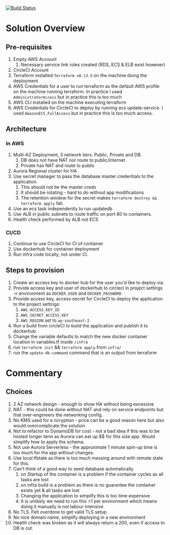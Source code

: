 [![Build Status][circleci-badge]][circleci]

[circleci-badge]: https://circleci.com/gh/quintok/TechChallengeApp.svg?style=shield&circle-token=8dfd03c6c2a5dc5555e2f1a84c36e33bc58ad0aa
[circleci]: https://circleci.com/gh/quintok/TechChallengeApp
# Solution Overview

## Pre-requisites
1. Empty AWS Account
   1. Necessary service link roles created (RDS, ECS & ELB exist however)
2. CircleCI Account
3. Terraform installed `Terraform v0.13.5` on the machine doing the deployment
4. AWS Credentials for a user to run terraform as the default AWS profile on the machine running terraform.  In practice I used `AdministratorAccess` but in practice this is too much
5. AWS CLI installed on the machine executing terraform
6. AWS Credentials for CircleCI to deploy by running ecs update-service.  I used `AmazonECS_FullAccess` but in practice this is too much access.

## Architecture
### In AWS
1. Multi-AZ Deployment, 3 network tiers.  Public, Private and DB.
   1. DB does not have NAT nor route to public/internet 
   2. Private has NAT and route to public
2. Aurora Regional cluster for HA
3. Use secret manager to pass the database master credentials to the application.
   1. This should not be the master creds
   2. It should be rotating - hard to do without app modifications
   3. The retention window for the secret makes `terraform destroy && terraform apply` fail.
4. Use an ecs task independently to run updatedb
5. Use ALB in public subnets to route traffic on port 80 to containers.
6. Health check performed by ALB not ECS

### CI/CD
1. Continue to use CircleCI for CI of container
2. Use dockerhub for container deployment
3. Run infra code locally, not under CI.

## Steps to provision
1. Create an access key to docker hub for the user you'd like to deploy via.
2. Provide access key and user of dockerhub to circleci in project settings -> environment as `DOCKER_USER` and `DOCKER_PASSWORD`
3. Provide access key, access secret for CircleCI to deploy the application to the project settings:
   1. `AWS_ACCESS_KEY_ID`
   2. `AWS_SECRET_ACCESS_KEY`
   3. `AWS_REGION` set to `ap-southeast-2`
3. Run a build from circleCI to build the application and publish it to dockerhub
4. Change the variable defaults to match the new docker container location in variables.tf inside `/infra`
5. run `terraform init` && `terraform apply` from `infra/`
6. run the `update-db-command` command that is an output from terraform

# Commentary
## Choices
1. 2 AZ network design - enough to show HA without being excessive
2. NAT - this could be done without NAT and rely on service endpoints but that over-engineers the networking config.
3. No KMS used for e ncryption - price can be a good reason here but also would overcomplicate the solution
4. Not to refactor to DynamoDB for cost - not a bad idea if this was to be hosted longer term as Aurora can eat up $$ for this size app.  Would simplify how to apply the schema.
5. Not use Aurora Serverless - the approximate 1 minute spin-up time is too much for the app without changes.
6. Use local tfstate as there is too much messing around with remote state for this.
7. Can't think of a good way to seed database automatically.
   1. on Startup of the container is a problem if the container cycles as all tasks are lost
   2. on infra build is a problem as there is no guarantee the container exists yet & all tasks are lost
   3. Changing the application to simplify this is too time expensive
   4. It is unlikely we need to run this >1 per environment which means doing it manually is not labour intensive
8. No TLS.  Felt overdone to get valid TLS setup
9. No nice domain name, simplify deploying in a new environment
10. Health check was broken as it will always return a 200, even if access to DB is cut.